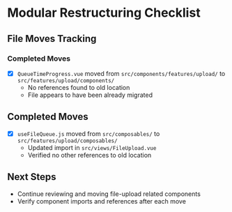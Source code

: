 # Modular Restructuring Checklist

## File Moves Tracking

### Completed Moves

- [x] `QueueTimeProgress.vue` moved from `src/components/features/upload/` to `src/features/upload/components/`
  - No references found to old location
  - File appears to have been already migrated

## Completed Moves

- [x] `useFileQueue.js` moved from `src/composables/` to `src/features/upload/composables/`
  - Updated import in `src/views/FileUpload.vue`
  - Verified no other references to old location

## Next Steps

- Continue reviewing and moving file-upload related components
- Verify component imports and references after each move

